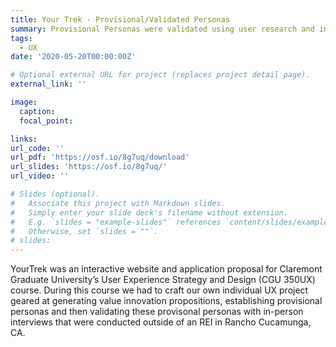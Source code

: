 ```yaml
---
title: Your Trek - Provisional/Validated Personas
summary: Provisional Personas were validated using user research and in-person interviews.
tags:
  - UX
date: '2020-05-20T00:00:00Z'

# Optional external URL for project (replaces project detail page).
external_link: ''

image:
  caption:
  focal_point: 

links:
url_code: ''
url_pdf: 'https://osf.io/8g7uq/download'
url_slides: 'https://osf.io/8g7uq/'
url_video: ''

# Slides (optional).
#   Associate this project with Markdown slides.
#   Simply enter your slide deck's filename without extension.
#   E.g. `slides = "example-slides"` references `content/slides/example-slides.md`.
#   Otherwise, set `slides = ""`.
# slides: 
---
```


YourTrek was an interactive website and application proposal for Claremont Graduate University’s User Experience Strategy and Design (CGU 350UX) course. During this course we had to craft our own individual UX project geared at generating value innovation propositions, establishing provisional personas and  then validating these provisonal personas with in-person interviews that were conducted outside of an REI in Rancho Cucamunga, CA.
